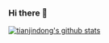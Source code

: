### Hi there 👋

<!--
**tianjindong/tianjindong** is a ✨ _special_ ✨ repository because its `README.md` (this file) appears on your GitHub profile.

Here are some ideas to get you started:

- 🔭 I’m currently working on ...
- 🌱 I’m currently learning ...
- 👯 I’m looking to collaborate on ...
- 🤔 I’m looking for help with ...
- 💬 Ask me about ...
- 📫 How to reach me: ...
- 😄 Pronouns: ...
- ⚡ Fun fact: ...
-->
[![tianjindong's github stats](https://github-readme-stats.vercel.app/api?username=tianjindong)](https://github.com/anuraghazra/github-readme-stats)

